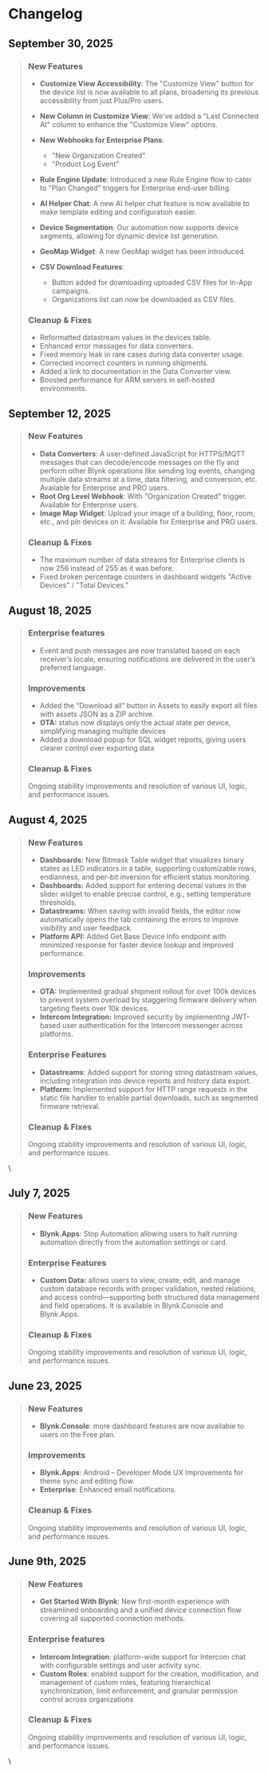 # Changelog

## September 30, 2025&#x20;

> ### **New Features**
>
> * **Customize View Accessibility**: The "Customize View" button for the device list is now available to all plans, broadening its previous accessibility from just Plus/Pro users.
> * **New Column in Customize View**: We've added a "Last Connected At" column to enhance the "Customize View" options.
> * **New Webhooks for Enterprise Plans**:
>   * "New Organization Created"
>   * "Product Log Event"
> * **Rule Engine Update**: Introduced a new Rule Engine flow to cater to "Plan Changed" triggers for Enterprise end-user billing.
> * **AI Helper Chat**: A new AI helper chat feature is now available to make template editing and configuration easier.
> * **Device Segmentation**: Our automation now supports device segments, allowing for dynamic device list generation.
> * **GeoMap Widget**: A new GeoMap widget has been introduced.
> *   **CSV Download Features**:
>
>     * Button added for downloading uploaded CSV files for In-App campaigns.
>     * Organizations list can now be downloaded as CSV files.
>
>
>
> ### **Cleanup & Fixes**&#x20;
>
> * Reformatted datastream values in the devices table.
> * Enhanced error messages for data converters.
> * Fixed memory leak in rare cases during data converter usage.
> * Corrected incorrect counters in running shipments.
> * Added a link to documentation in the Data Converter view.
> * Boosted performance for ARM servers in self-hosted environments.

## September 12, 2025&#x20;

> ###
>
> ### **New Features**
>
> * **Data Converters**: A user-defined JavaScript for HTTPS/MQTT messages that can decode/encode messages on the fly and perform other Blynk operations like sending log events, changing multiple data streams at a time, data filtering, and conversion, etc. Available for Enterprise and PRO users.
> * **Root Org Level Webhook**: With "Organization Created" trigger. Available for Enterprise users.
> * **Image Map Widget**: Upload your image of a building, floor, room, etc., and pin devices on it. Available for Enterprise and PRO users.
>
>
>
> ### **Cleanup & Fixes**&#x20;
>
> * The maximum number of data streams for Enterprise clients is now 256 instead of 255 as it was before.
> * Fixed broken percentage counters in dashboard widgets "Active Devices" / "Total Devices."

## August 18, 2025&#x20;

> ### **Enterprise features** &#x20;
>
> * Event and push messages are now translated based on each receiver’s locale, ensuring notifications are delivered in the user’s preferred language.
>
> ### **Improvements**  &#x20;
>
> * Added the “Download all” button in Assets to easily export all files with assets JSON as a ZIP archive.&#x20;
> * **OTA:** status now displays only the actual state per device, simplifying managing multiple devices
> * Added a download popup for SQL widget reports, giving users clearer control over exporting data
>
> ### **Cleanup & Fixes**&#x20;
>
> Ongoing stability improvements and resolution of various UI, logic, and performance issues.

## August 4, 2025&#x20;

> ### **New Features**&#x20;
>
> * **Dashboards:** New Bitmask Table widget that visualizes binary states as LED indicators in a table, supporting customizable rows, endianness, and per-bit inversion for efficient status monitoring.&#x20;
> * **Dashboards:** Added support for entering decimal values in the slider widget to enable precise control, e.g., setting temperature thresholds.
> * **Datastreams:** When saving with invalid fields, the editor now automatically opens the tab containing the errors to improve visibility and user feedback.
> * **Platform API:** Added Get Base Device Info endpoint with minimized response for faster device lookup and improved performance.
>
>
>
> ### **Improvements**
>
> * **OTA:** Implemented gradual shipment rollout for over 100k devices to prevent system overload by staggering firmware delivery when targeting fleets over 10k devices.&#x20;
> * **Intercom Integration:** Improved security by implementing JWT-based user authentication for the Intercom messenger across platforms.
>
>
>
> ### **Enterprise Features**
>
> * **Datastreams**: Added support for storing string datastream values, including integration into device reports and history data export.
> * **Platform:** Implemented support for HTTP range requests in the static file handler to enable partial downloads, such as segmented firmware retrieval.
>
>
>
> ### **Cleanup & Fixes**&#x20;
>
> Ongoing stability improvements and resolution of various UI, logic, and performance issues.

\


## July 7, 2025

> ### New Features
>
> * **Blynk.Apps**: Stop Automation allowing users to halt running automation directly from the automation settings or card.
>
>
>
> ### Enterprise Features
>
> * **Custom Data:** allows users to view, create, edit, and manage custom database records with proper validation, nested relations, and access control—supporting both structured data management and field operations. It is available in Blynk.Console and Blynk.Apps.
>
>
>
> ### Cleanup & Fixes
>
> Ongoing stability improvements and resolution of various UI, logic, and performance issues.

## June 23, 2025

> ### New Features
>
> * **Blynk.Console**: more dashboard features are now available to users on the Free plan.
>
>
>
> ### Improvements
>
> * **Blynk.Apps**: Android – Developer Mode UX Improvements for theme sync and editing flow.
> * **Enterprise**: Enhanced email notifications.
>
>
>
> ### Cleanup & Fixes
>
> Ongoing stability improvements and resolution of various UI, logic, and performance issues.



## June 9th, 2025&#x20;

> ### New Features
>
> * **Get Started With Blynk**: New first-month experience with streamlined onboarding and a unified device connection flow covering all supported connection methods.
>
>
>
> ### Enterprise features
>
> * **Intercom Integration**: platform-wide support for Intercom chat with configurable settings and user activity sync.&#x20;
> * **Custom Roles**: enabled support for the creation, modification, and management of custom roles, featuring hierarchical synchronization, limit enforcement, and granular permission control across organizations
>
>
>
> ### Cleanup & Fixes
>
> Ongoing stability improvements and resolution of various UI, logic, and performance issues.

\
